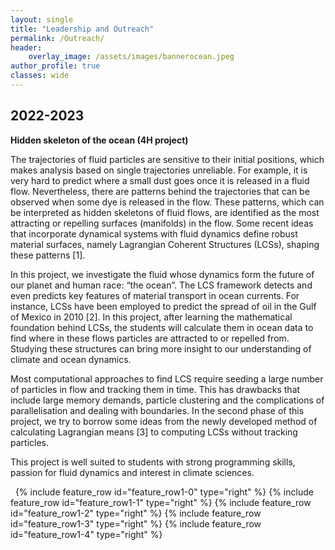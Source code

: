 ```yaml
---
layout: single
title: "Leadership and Outreach"
permalink: /Outreach/
header:
    overlay_image: /assets/images/bannerocean.jpeg
author_profile: true
classes: wide
---
```


## 2022-2023

**Hidden skeleton of the ocean (4H project)**



The trajectories of fluid particles are sensitive to their initial positions,
which makes analysis based on single trajectories unreliable. For example, it is very hard to predict where a small dust goes once it is released in a fluid flow. Nevertheless,
there are patterns behind the trajectories that can be observed when some dye is released in the flow. These patterns, which can be interpreted as hidden skeletons of fluid flows, are identified as the most attracting or repelling surfaces (manifolds) in the flow. Some recent ideas that incorporate dynamical systems with fluid dynamics define robust material surfaces, namely Lagrangian Coherent Structures (LCSs), shaping these patterns [1].

In this project, we investigate the fluid whose dynamics form the future of our planet and human race: “the ocean”. The LCS framework detects and even predicts key features of material transport in ocean currents. For instance, LCSs have been employed to predict the spread of oil in the Gulf of Mexico in 2010 [2]. In this project, after learning the mathematical foundation behind LCSs, the students will calculate them in ocean data to find where in these flows particles are attracted to or repelled from. Studying these structures can bring more insight to our understanding of climate and ocean dynamics. 

Most computational approaches to find LCS require seeding a large number of particles in flow and tracking them in time. This has drawbacks that include large memory demands, particle clustering and the complications of parallelisation and dealing with boundaries. In the second phase of this project, we try to borrow some ideas from the newly developed method of calculating Lagrangian means [3] to computing LCSs without tracking particles.

This project is well suited to students with strong programming skills, passion for fluid dynamics and interest in climate sciences.


&nbsp;
{% include feature_row id="feature_row1-0" type="right" %}
{% include feature_row id="feature_row1-1" type="right" %}
{% include feature_row id="feature_row1-2" type="right" %}
{% include feature_row id="feature_row1-3" type="right" %}
{% include feature_row id="feature_row1-4" type="right" %}

